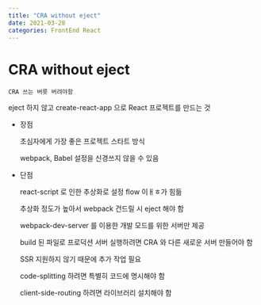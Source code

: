 ```yaml
---
title: "CRA without eject"
date: 2021-03-28
categories: FrontEnd React
---
```


# CRA without eject

    CRA 쓰는 버릇 버려야함

eject 하지 않고 create-react-app 으로 React 프로젝트를 만드는 것

- 장점

  초심자에게 가장 좋은 프로젝트 스타트 방식

  webpack, Babel 설정을 신경쓰지 않을 수 있음

- 단점

  react-script 로 인한 추상화로 설정 flow 이ㅐㅎ가 힘듦

  추상화 정도가 높아서 webpack 건드릴 시 eject 해야 함

  webpack-dev-server 를 이용한 개발 모드를 위한 서버만 제공

  build 된 파일로 프로덕션 서버 실행하려면 CRA 와 다른 새로운 서버 만들어야 함

  SSR 지원하지 않기 때문에 추가 작업 필요

  code-splitting 하려면 특별히 코드에 명시해야 함

  client-side-routing 하려면 라이브러리 설치해야 함
